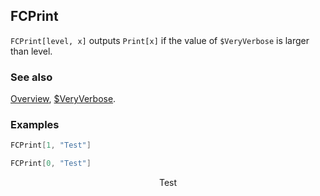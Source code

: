 ## FCPrint

`FCPrint[level, x]` outputs `Print[x]` if the value of `$VeryVerbose` is larger than level.

### See also

[Overview](Extra/FeynCalc.md), [\$VeryVerbose](\$VeryVerbose.md).

### Examples

```mathematica
FCPrint[1, "Test"]
```

```mathematica
FCPrint[0, "Test"]
```

$$\text{Test}$$